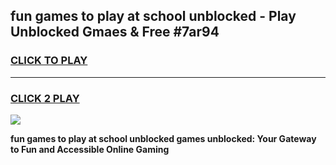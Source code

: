 
## fun games to play at school unblocked - Play Unblocked Gmaes & Free #7ar94
<h3>
<a href="https://news.freeplayer.one?title=fun_games_to_play_at_school_unblocked&ref=24F">CLICK TO PLAY</a></h3>
<hr>

<h3>
<a href="https://news.freeplayer.one?title=fun_games_to_play_at_school_unblocked&ref=24F">CLICK 2 PLAY</a>
  
</h3>

<a href="https://news.freeplayer.one?title=fun_games_to_play_at_school_unblocked&ref=24F/"><img src="https://clearcache.store/games.png"></a>


**fun games to play at school unblocked games unblocked: Your Gateway to Fun and Accessible Online Gaming**
